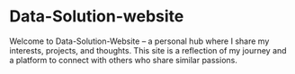# Data-Solution-website
Welcome to Data-Solution-Website – a personal hub where I share my interests, projects, and thoughts. This site is a reflection of my journey and a platform to connect with others who share similar passions.
